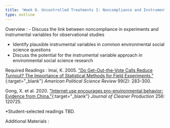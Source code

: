 ```yaml
---
title: 'Week 8. Uncontrolled Treatments I: Noncompliance and Instrumental Variables (Oct 17)'
type: outline
---
```


Overview
: - Discuss the link between noncompliance in experiments and instrumental variables for observational studies
  - Identify plausible instrumental variables in common environmental social science questions
  - Discuss the potential for the instrumental variable approach in environmental social science research

Required Readings
: Imai, K. 2005. ["Do Get-Out-the-Vote Calls Reduce Turnout? The Importance of Statistical Methods for Field Experiments."](https://doi.org/10.1017/S0003055405051658){:target="_blank"} _American Political Science Review_ 99(2): 283-300.

  Gong, X. et al. 2020. ["Internet use encourages pro-environmental behavior: Evidence from China."](https://doi.org/10.1016/j.jclepro.2020.120725){:target="_blank"} _Journal of Cleaner Production_ 256: 120725.

  *Student-selected readings TBD.

Additional Materials
: 
